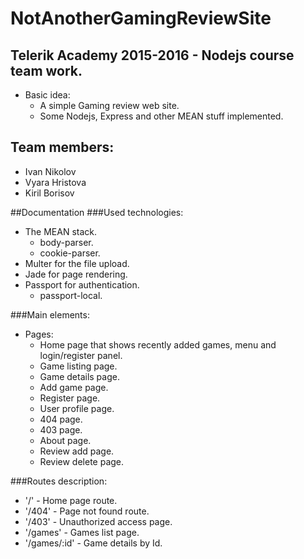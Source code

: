 # NotAnotherGamingReviewSite
## Telerik Academy 2015-2016 - Nodejs course team work.
  - Basic idea:
      - A simple Gaming review web site.
      - Some Nodejs, Express and other MEAN stuff implemented.
      
## Team members:
  - Ivan Nikolov
  - Vyara Hristova
  - Kiril Borisov

##Documentation
###Used technologies:
  - The MEAN stack.
    - body-parser.
    - cookie-parser.
  - Multer for the file upload.
  - Jade for page rendering.
  - Passport for authentication.
    - passport-local.
  
###Main elements:
  - Pages:
    - Home page that shows recently added games, menu and login/register panel.
    - Game listing page.    
    - Game details page.
    - Add game page.
    - Register page.
    - User profile page.
    - 404 page.
    - 403 page.
    - About page.
    - Review add page.
    - Review delete page.
  
###Routes description:
  - '/' - Home page route.
  - '/404' - Page not found route.
  - '/403' - Unauthorized access page.
  - '/games' - Games list page.
  - '/games/:id' - Game details by Id.
